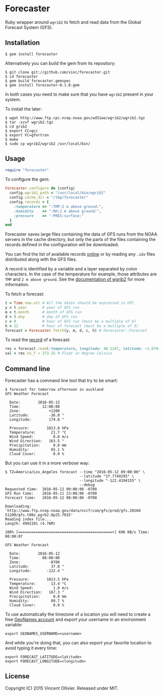 Forecaster
==========

Ruby wrapper around `wgrib2` to fetch and read data from the Global Forecast
System (GFS).


Installation
------------

    $ gem install forecaster

Alternatively you can build the gem from its repository:

    $ git clone git://github.com/vinc/forecaster.git
    $ cd forecaster
    $ gem build forecaster.gemspec
    $ gem install forecaster-0.1.0.gem

In both cases you need to make sure that you have `wgrib2` present in your
system.

To install the later:

    $ wget http://www.ftp.cpc.ncep.noaa.gov/wd51we/wgrib2/wgrib2.tgz
    $ tar -xzvf wgrib2.tgz
    $ cd grib2
    $ export CC=gcc
    $ export FC=gfortran
    $ make
    $ sudo cp wgrib2/wgrib2 /usr/local/bin/

Usage
-----

```ruby
require "forecaster"
```

To configure the gem:

```ruby
Forecaster.configure do |config|
  config.wgrib2_path = "/usr/local/bin/wgrib2"
  config.cache_dir = "/tmp/forecaster"
  config.records = {
    :temperature => ":TMP:2 m above ground:",
    :humidity    => ":RH:2 m above ground:",
    :pressure    => ":PRES:surface:"
  }
end
```

Forecaster saves large files containing the data of GFS runs from the NOAA
servers in the cache directory, but only the parts of the files containing
the records defined in the configuration will be downloaded.

You can find the list of available records [online][1] or by reading any
`.idx` files distributed along with the GFS files.

A record is identified by a variable and a layer separated by colon
characters. In the case of the temperature for example, those attributes
are `TMP` and `2 m above ground`. See the [documentation of wgrib2][2] for
more information.

To fetch a forecast:

```ruby
t = Time.now.utc # All the dates should be expressed in UTC
y = t.year       # year of GFS run
m = t.month      # month of GFS run
d = t.day        # day of GFS run
c = 0            # hour of GFS run (must be a multiple of 6)
h = 12           # hour of forecast (must be a multiple of 3)
forecast = Forecaster.fetch(y, m, d, c, h) # Forecaster::Forecast
```

To read the [record][1] of a forecast:

```ruby
res = forecast.read(:temperature, longitude: 48.1147, latitude: -1.6794) # String in Kelvin
val = res.to_f - 273.15 # Float in degree Celsius
```

[1]: http://www.nco.ncep.noaa.gov/pmb/products/gfs/gfs_upgrade/gfs.t06z.pgrb2.0p25.f006.shtml
[2]: http://www.cpc.ncep.noaa.gov/products/wesley/wgrib2/


Command line
------------

Forecaster has a command line tool that try to be smart:

    $ forecast for tomorrow afternoon in auckland
    GFS Weather Forecast

      Date:        2016-05-13
      Time:          12:00:00
      Zone:             +1200
      Latitude:         -36.8 °
      Longitude:        174.8 °

      Pressure:        1013.8 hPa
      Temperature:       21.7 °C
      Wind Speed:         8.0 m/s
      Wind Direction:   163.5 °
      Precipitation:      0.0 mm
      Humidity:          65.1 %
      Cloud Cover:        0.0 %

But you can use it in a more verbose way:

    $ TZ=America/Los_Angeles forecast --time "2016-05-12 09:00:00" \
                                      --latitude "37.7749295" \
                                      --longitude "-122.4194155" \
                                      --debug
    Requested time:  2016-05-12 09:00:00 -0700
    GFS Run time:    2016-05-11 23:00:00 -0700
    Forecast time:   2016-05-12 08:00:00 -0700

    Downloading: 'http://www.ftp.ncep.noaa.gov/data/nccf/com/gfs/prod/gfs.20160
    51200/gfs.t00z.pgrb2.0p25.f015'
    Reading index file...
    Length: 4992281 (4.76M)

    100% [===========================================>] 696 KB/s Time: 00:00:07

    GFS Weather Forecast

      Date:        2016-05-12
      Time:          08:00:00
      Zone:             -0700
      Latitude:          37.8 °
      Longitude:       -122.4 °

      Pressure:        1013.5 hPa
      Temperature:       13.4 °C
      Wind Speed:         1.0 m/s
      Wind Direction:   167.3 °
      Precipitation:      0.0 mm
      Humidity:          89.7 %
      Cloud Cover:        0.0 %

To use automatically the timezone of a location you will need to create
a free [GeoNames account][3] and export your username in an environment
variable:

    export GEONAMES_USERNAME=<username>

And while you're doing that, you can also export your favorite location
to avoid typing it every time:

    export FORECAST_LATITUDE=<latitude>
    export FORECAST_LONGITUDE=<longitude>

[3]: http://www.geonames.org/login


License
-------

Copyright (C) 2015 Vincent Ollivier. Released under MIT.
